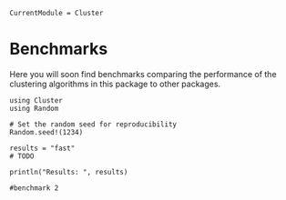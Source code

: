 ```@meta
CurrentModule = Cluster
```
# Benchmarks

Here you will soon find benchmarks comparing the performance of the clustering algorithms in this package to other packages.

```@example 1
using Cluster
using Random

# Set the random seed for reproducibility
Random.seed!(1234)

results = "fast"
# TODO

println("Results: ", results)
```

```@example 1
#benchmark 2
```